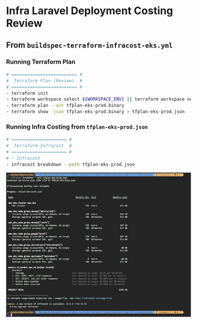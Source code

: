 # Infra Laravel Deployment Costing Review

## From `buildspec-terraform-infracost-eks.yml`

### Running Terraform Plan

```bash
# ========================= #
#  Terraform Plan (Review)  #
# ========================= #
- terraform init
- terraform workspace select ${WORKSPACE_ENV} || terraform workspace new ${WORKSPACE_ENV}
- terraform plan --out tfplan-eks-prod.binary
- terraform show -json tfplan-eks-prod.binary > tfplan-eks-prod.json
```

### Running Infra Costing from `tfplan-eks-prod.json`

```bash
# ===================== #
#  Terraform Infracost  #
# ===================== #
# ~ Infracost
- infracost breakdown --path tfplan-eks-prod.json
```

![04-terraform-infracost-eks-prod.png](assets/terraform/04-terraform-infracost-eks-prod.png)

